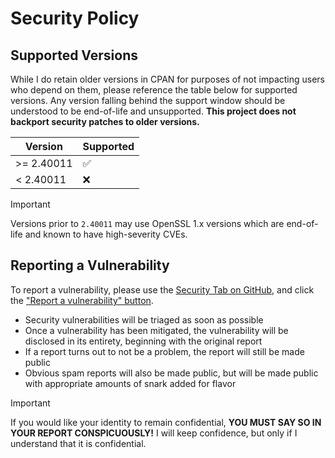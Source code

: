 # Security Policy

## Supported Versions

While I do retain older versions in CPAN for purposes of not impacting users who depend on them, please reference the table below for supported versions. Any version falling behind the support window should be understood to be end-of-life and unsupported. **This project does not backport security patches to older versions.**

| Version    | Supported          |
| ---------- | ------------------ |
| >= 2.40011 | :white_check_mark: |
| < 2.40011  | :x:                |

> [!IMPORTANT]
> Versions prior to `2.40011` may use OpenSSL 1.x versions which are end-of-life and known to have high-severity CVEs.

## Reporting a Vulnerability

To report a vulnerability, please use the [Security Tab on GitHub](https://github.com/net-amqp-rabbitmq/net-amqp-rabbitmq/security), and click the ["Report a vulnerability" button](https://github.com/net-amqp-rabbitmq/net-amqp-rabbitmq/security/advisories/new).

- Security vulnerabilities will be triaged as soon as possible
- Once a vulnerability has been mitigated, the vulnerability will be disclosed in its entirety, beginning with the original report
- If a report turns out to not be a problem, the report will still be made public
- Obvious spam reports will also be made public, but will be made public with appropriate amounts of snark added for flavor

> [!IMPORTANT]
> If you would like your identity to remain confidential, **YOU MUST SAY SO IN YOUR REPORT CONSPICUOUSLY!** I will keep confidence, but only if I understand that it is confidential.
